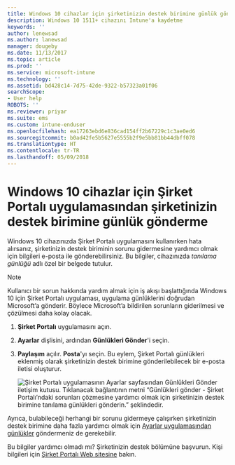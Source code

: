 ```yaml
---
title: Windows 10 cihazlar için şirketinizin destek birimine günlük gönderme | Microsoft Docs
description: Windows 10 1511+ cihazını Intune'a kaydetme
keywords: ''
author: lenewsad
ms.author: lanewsad
manager: dougeby
ms.date: 11/13/2017
ms.topic: article
ms.prod: ''
ms.service: microsoft-intune
ms.technology: ''
ms.assetid: bd428c14-7d75-42de-9322-b57323a01f06
searchScope:
- User help
ROBOTS: ''
ms.reviewer: priyar
ms.suite: ems
ms.custom: intune-enduser
ms.openlocfilehash: ea17263ebd6e836cad154ff2b67229c1c3ae0ed6
ms.sourcegitcommit: b0ad42fe5b5627e5555b2f9e5bb81bb44dbff078
ms.translationtype: HT
ms.contentlocale: tr-TR
ms.lasthandoff: 05/09/2018
---
```

# <a name="send-logs-to-your-company-support-from-the-company-portal-app-for-windows-10"></a>Windows 10 cihazlar için Şirket Portalı uygulamasından şirketinizin destek birimine günlük gönderme

Windows 10 cihazınızda Şirket Portalı uygulamasını kullanırken hata alırsanız, şirketinizin destek biriminin sorunu gidermesine yardımcı olmak için bilgileri e-posta ile gönderebilirsiniz. Bu bilgiler, cihazınızda _tanılama günlüğü_ adlı özel bir belgede tutulur.

> [!Note]       
> Kullanıcı bir sorun hakkında yardım almak için iş akışı başlattığında Windows 10 için Şirket Portalı uygulaması, uygulama günlüklerini doğrudan Microsoft’a gönderir. Böylece Microsoft’a bildirilen sorunların giderilmesi ve çözülmesi daha kolay olacak.

1. **Şirket Portalı** uygulamasını açın.
2. **Ayarlar** dişlisini, ardından **Günlükleri Gönder**'i seçin.
3. **Paylaşım** açılır. **Posta**'yı seçin. Bu eylem, Şirket Portalı günlükleri eklenmiş olarak şirketinizin destek birimine gönderilebilecek bir e-posta iletisi oluşturur.

   ![Şirket Portalı uygulamasının Ayarlar sayfasından Günlükleri Gönder iletişim kutusu. Tıklanacak bağlantının metni “Günlükleri gönder - Şirket Portalı’ndaki sorunları çözmesine yardımcı olmak için şirketinizin destek birimine tanılama günlükleri gönderin.” şeklindedir.](./media/w10-share-logs-after-1711.png)

Ayrıca, bulabileceği herhangi bir sorunu gidermeye çalışırken şirketinizin destek birimine daha fazla yardımcı olmak için [Ayarlar uygulamasından günlükler](send-logs-to-your-it-admin-settings-windows.md) göndermeniz de gerekebilir.

Bu bilgiler yardımcı olmadı mı? Şirketinizin destek bölümüne başvurun. Kişi bilgileri için [Şirket Portalı Web sitesine](https://portal.manage.microsoft.com#HelpDeskDialog) bakın.
